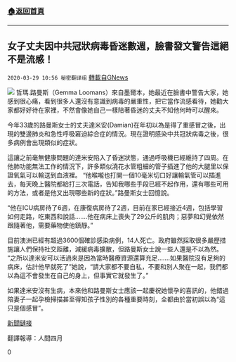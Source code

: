 ###  [:house:返回首頁](https://github.com/ourhimalayas/txt)
---

## 女子丈夫因中共冠狀病毒昏迷數週，臉書發文警告這絕不是流感！
`2020-03-29 10:56 秘密翻译组` [轉載自GNews](https://gnews.org/zh-hant/156315/)

![](https://s3-ap-northeast-1.amazonaws.com/news.guo.offload.media/wp-content/uploads/2020/03/29105646/%E5%A5%B3%E5%AD%90%E4%B8%88%E5%A4%AB%E5%9B%A0%E4%B8%AD%E5%85%B1%E5%86%A0%E7%8A%B6%E7%97%85%E6%AF%92%E6%98%8F%E8%BF%B7%E6%95%B0%E5%91%A8%EF%BC%8C%E8%84%B8%E4%B9%A6%E5%8F%91%E6%96%87%E8%AD%A6%E5%91%8A%E8%BF%99%E7%BB%9D%E4%B8%8D%E6%98%AF%E6%B5%81%E6%84%9F.jpg)
哲瑪.路曼斯（Gemma Loomans）來自墨爾本，她最近在臉書中警告大家，她感到很心痛，看到很多人還沒有意識到病毒的嚴重性，把它當作流感看待，她勸大家都好好待在家裡，不然會像她自己一樣陪著昏迷的丈夫不知他何時可以醒來。

今年33歲的路曼斯女士的丈夫達米安(Damian)在年初以為是得了重感冒之後，出現的雙邊肺炎和急性呼吸窘迫綜合症的情況。現在證明感染中共冠狀病毒之後，很多病例會出現類似的症狀。

這讓之前毫無健康問題的達米安陷入了昏迷狀態，通過呼吸機已經維持了四周。在他肺功能無法工作的情況下，許多類似澆花水管粗細的管子插進了他的大腿里以保證氧氣可以輸送到血液裡。 “他喉嚨也打開一個10毫米切口好讓輸氣管可以插進去，每天晚上醫院都給打三次電話，告知我哪些手段已經不起作用，還有哪些可用的方法，或者是他又出現哪些新的症狀。”路曼斯女士回憶說。

“他在ICU病房待了6週，在康復病房待了2週，目前在家已經接近4週，包括學習如何走路，吃東西和說話…….他在病床上喪失了29公斤的肌肉；惡夢和幻覺依然跟隨著他，需要藥物使他鎮靜。”

目前澳洲已經有超過3600個確診感染病例，14人死亡。政府雖然採取很多嚴歷措施讓人們保持社交距離，減緩病毒擴散，但路曼斯女士說一些人還是不以為然。 “之所以達米安可以活過來是因為當時醫療資源還算充足…….如果醫院沒有足夠的病床，估計他早就死了”她說，“請大家都不要自私，不要和別人聚在一起，我們都以為這不會發生在自己的身上，但事實它就發生了。”

如果達米安沒有生病，本來他和路曼斯女士應該一起慶祝她懷孕的喜訊的，他錯過陪妻子一起孕檢掃描甚至得知孩子性別的各種重要時刻，全都由於當初誤以為“這只是個感冒”。

[新聞鏈接](https://www.news.com.au/lifestyle/health/health-problems/coronavirus-australia-woman-shares-warning-after-pneumonia-left-her-healthy-husband-in-a-coma-for-weeks/news-story/bb1d8528100e18b549e62f9bed11b5a9)

翻譯報導：人間四月

0

